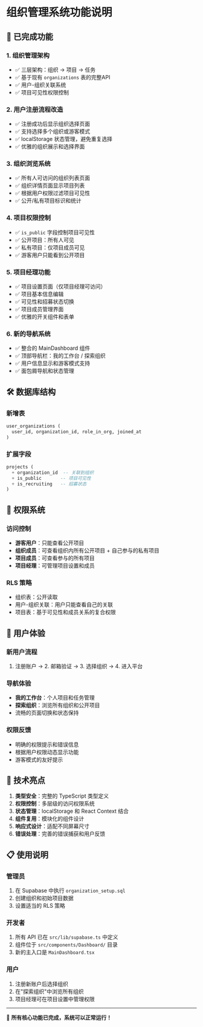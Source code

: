 # 组织管理系统功能说明

## 🎉 已完成功能

### 1. 组织管理架构
- ✅ 三层架构：组织 → 项目 → 任务
- ✅ 基于现有 `organizations` 表的完整API
- ✅ 用户-组织关联系统
- ✅ 项目可见性权限控制

### 2. 用户注册流程改造
- ✅ 注册成功后显示组织选择页面
- ✅ 支持选择多个组织或游客模式
- ✅ localStorage 状态管理，避免重复选择
- ✅ 优雅的组织展示和选择界面

### 3. 组织浏览系统
- ✅ 所有人可访问的组织列表页面
- ✅ 组织详情页面显示项目列表
- ✅ 根据用户权限过滤项目可见性
- ✅ 公开/私有项目标识和统计

### 4. 项目权限控制
- ✅ `is_public` 字段控制项目可见性
- ✅ 公开项目：所有人可见
- ✅ 私有项目：仅项目成员可见
- ✅ 游客用户只能看到公开项目

### 5. 项目经理功能
- ✅ 项目设置页面（仅项目经理可访问）
- ✅ 项目基本信息编辑
- ✅ 可见性和招募状态切换
- ✅ 项目成员管理界面
- ✅ 优雅的开关组件和表单

### 6. 新的导航系统
- ✅ 整合的 MainDashboard 组件
- ✅ 顶部导航栏：我的工作台 / 探索组织
- ✅ 用户信息显示和游客模式支持
- ✅ 面包屑导航和状态管理

## 🛠 数据库结构

### 新增表
```sql
user_organizations (
  user_id, organization_id, role_in_org, joined_at
)
```

### 扩展字段
```sql
projects (
  + organization_id  -- 关联到组织
  + is_public       -- 项目可见性
  + is_recruiting   -- 招募状态
)
```

## 🔐 权限系统

### 访问控制
- **游客用户**：只能查看公开项目
- **组织成员**：可查看组织内所有公开项目 + 自己参与的私有项目
- **项目成员**：可查看参与的所有项目
- **项目经理**：可管理项目设置和成员

### RLS 策略
- 组织表：公开读取
- 用户-组织关联：用户只能查看自己的关联
- 项目表：基于可见性和成员关系的复合权限

## 📱 用户体验

### 新用户流程
1. 注册账户 → 2. 邮箱验证 → 3. 选择组织 → 4. 进入平台

### 导航体验
- **我的工作台**：个人项目和任务管理
- **探索组织**：浏览所有组织和公开项目
- 流畅的页面切换和状态保持

### 权限反馈
- 明确的权限提示和错误信息
- 根据用户权限动态显示功能
- 游客模式的友好提示

## 🚀 技术亮点

1. **类型安全**：完整的 TypeScript 类型定义
2. **权限控制**：多层级的访问权限系统
3. **状态管理**：localStorage 和 React Context 结合
4. **组件复用**：模块化的组件设计
5. **响应式设计**：适配不同屏幕尺寸
6. **错误处理**：完善的错误捕获和用户反馈

## 📋 使用说明

### 管理员
1. 在 Supabase 中执行 `organization_setup.sql`
2. 创建组织和初始项目数据
3. 设置适当的 RLS 策略

### 开发者
1. 所有 API 已在 `src/lib/supabase.ts` 中定义
2. 组件位于 `src/components/Dashboard/` 目录
3. 新的主入口是 `MainDashboard.tsx`

### 用户
1. 注册新账户后选择组织
2. 在"探索组织"中浏览所有组织
3. 项目经理可在项目设置中管理权限

---

🎯 **所有核心功能已完成，系统可以正常运行！**